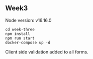 ## Week3

Node version: v16.16.0

    cd week-three
    npm install
    npm run start
    docker-compose up -d


Client side validation added to all forms.

